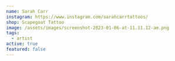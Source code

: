 ```yaml
---
name: Sarah Carr
instagram: https://www.instagram.com/sarahcarrtattoos/
shop: Scapegoat Tattoo
image: /assets/images/screenshot-2023-01-06-at-11.11.12-am.png
tags:
  - artist
active: true
featured: false
---
```


